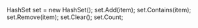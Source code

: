 HashSet<T> set = new HashSet<T>();
set.Add(item);
set.Contains(item);
set.Remove(item);
set.Clear();
set.Count;
